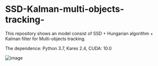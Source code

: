 # SSD-Kalman-multi-objects-tracking-
This repository shows an model consist of SSD + Hungarian algorithm + Kalman filter for Multi-objects tracking.

The dependence: Python 3.7, Kares 2.4, CUDA: 10.0 

![image](https://github.com/naan32663/SSD-Kalman-multi-objects-tracking-/blob/master/demoVideo/MyVideo_2.gif)
